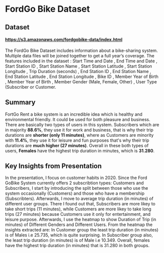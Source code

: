 # FordGo Bike Dataset

## Dataset
#### https://s3.amazonaws.com/fordgobike-data/index.html
The FordGo Bike Dataset includes information about a bike-sharing system. Multiple data files will be joined together to get a full year’s coverage. The features included in the dataset : Start Time and Date , End Time and Date , Start Station ID , Start Station Name , Start Station Latitude , Start Station Longitude , Trip Duration (seconds) , End Station ID , End Station Name , End Station Latitude , End Station Longitude , Bike ID , Member Year of Birth , Member Year of Birth , Member Gender (Male, Female, Other) , User Type (Subscriber or Customer.

## Summary
FortGo Rent a bike system is an incredible idea which is healthy and environmental friendly. It could be used for both pleasure and business. There are basically two types of users in this system. Subscribers which are in majority **88.6%**, they use it for work and business, that is why their trip durations are **shorter (only 11 minutes)**, where as Customers are minority with **11.4%**, they use it for leisure and fun purposes that's why their trip durations are **much higher (27 minutes)**. Overall in these both types of users, **Females** have the highest trip duration in minutes, which is **31.280**.

## Key Insights from Presentation
In the presentation, I focus on customer habits in 2020. Since the Ford GoBike System currently offers 2 subscribtion types: Customers and Subscribers, I start by introducing the split between those who use the system occasionally (Customers) and those who have a membership (Subscribters). Afterwards, I move to average trip duration (in minutes) of different user groups. There I found out that, Subscribers are more likey to take short trips (11 minutes), while Customers are more likey to take long trips (27 minutes) because Customers use it only for entertainment, and leisure purpose. Afterwards, I use the heatmap to show Duration of Trip (in minutes) of Different Genders and Different Users. From the heatmap the insights extracted are: In Customer group the least trip duration (in minutes) is of Males i.e 25.735, which is quite surprising. In Subscriber group also, the least trip duration (in minutes) is of Male i.e 10.349. Overall, females have the highest trip duration (in minutes) that is 31.280 in both groups.
